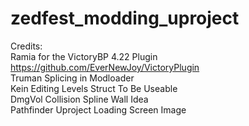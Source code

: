 # zedfest_modding_uproject
Credits:\
Ramia for the VictoryBP 4.22 Plugin https://github.com/EverNewJoy/VictoryPlugin \
Truman Splicing in Modloader\
Kein Editing Levels Struct To Be Useable\
DmgVol Collision Spline Wall Idea\
Pathfinder Uproject Loading Screen Image

